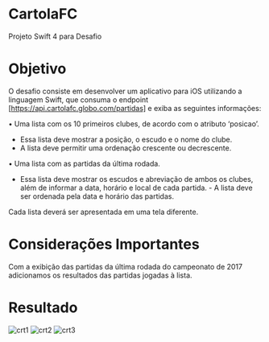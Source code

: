 # CartolaFC
Projeto Swift 4 para Desafio

# Objetivo
O desafio consiste em desenvolver um aplicativo para iOS utilizando a linguagem Swift, que consuma o endpoint [https://api.cartolafc.globo.com/partidas] e exiba as seguintes informações:

• Uma lista com os 10 primeiros clubes, de acordo com o atributo ‘posicao’.
- Essa lista deve mostrar a posição, o escudo e o nome do clube.
- A lista deve permitir uma ordenação crescente ou decrescente.

• Uma lista com as partidas da última rodada.
- Essa lista deve mostrar os escudos e abreviação de ambos os clubes, além de informar a data, horário e local de cada partida. - A lista deve ser ordenada pela data e horário das partidas.

Cada lista deverá ser apresentada em uma tela diferente.

# Considerações Importantes
Com a exibição das partidas da última rodada do campeonato de 2017 adicionamos os resultados das partidas jogadas à lista.

# Resultado

![crt1](https://user-images.githubusercontent.com/3922656/34073974-f873d61e-e28c-11e7-9602-8d1cd5f067b7.png)
![crt2](https://user-images.githubusercontent.com/3922656/34073978-ffc1f8c4-e28c-11e7-844b-af35b2b03147.png)
![crt3](https://user-images.githubusercontent.com/3922656/34073981-059a6ccc-e28d-11e7-905e-394cf1ee562e.png)
